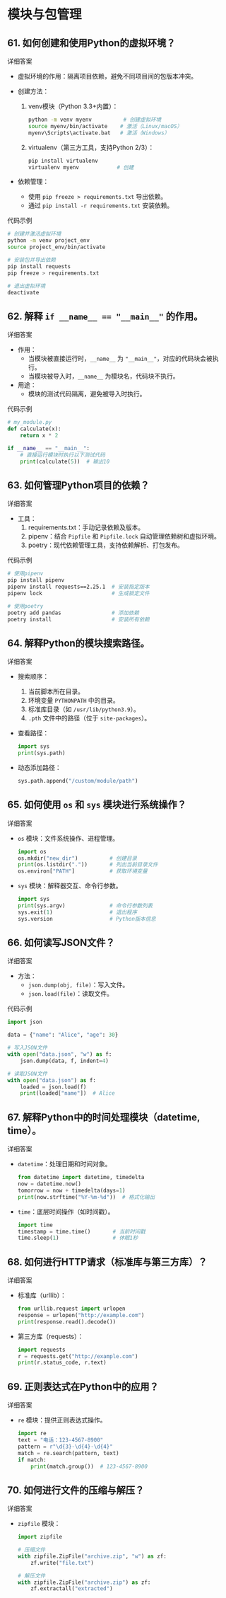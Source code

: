 # 模块与包管理

## 61. 如何创建和使用Python的虚拟环境？
详细答案  
- 虚拟环境的作用：隔离项目依赖，避免不同项目间的包版本冲突。  
- 创建方法：  
  1. venv模块（Python 3.3+内置）：  
     ```bash
     python -m venv myenv          # 创建虚拟环境
     source myenv/bin/activate    # 激活（Linux/macOS）
     myenv\Scripts\activate.bat   # 激活（Windows）
     ```
  2. virtualenv（第三方工具，支持Python 2/3）：  
     ```bash
     pip install virtualenv
     virtualenv myenv            # 创建
     ```

- 依赖管理：  
  - 使用 `pip freeze > requirements.txt` 导出依赖。  
  - 通过 `pip install -r requirements.txt` 安装依赖。  

代码示例  
```bash
# 创建并激活虚拟环境
python -m venv project_env
source project_env/bin/activate

# 安装包并导出依赖
pip install requests
pip freeze > requirements.txt

# 退出虚拟环境
deactivate
```



## 62. 解释 `if __name__ == "__main__"` 的作用。
详细答案  
- 作用：  
  - 当模块被直接运行时，`__name__` 为 `"__main__"`，对应的代码块会被执行。  
  - 当模块被导入时，`__name__` 为模块名，代码块不执行。  
- 用途：  
  - 模块的测试代码隔离，避免被导入时执行。  

代码示例  
```python
# my_module.py
def calculate(x):
    return x * 2

if __name__ == "__main__":
    # 直接运行模块时执行以下测试代码
    print(calculate(5))  # 输出10
```



## 63. 如何管理Python项目的依赖？
详细答案  
- 工具：  
  1. requirements.txt：手动记录依赖及版本。  
  2. pipenv：结合 `Pipfile` 和 `Pipfile.lock` 自动管理依赖树和虚拟环境。  
  3. poetry：现代依赖管理工具，支持依赖解析、打包发布。  

代码示例  
```bash
# 使用pipenv
pip install pipenv
pipenv install requests==2.25.1  # 安装指定版本
pipenv lock                      # 生成锁定文件

# 使用poetry
poetry add pandas                # 添加依赖
poetry install                   # 安装所有依赖
```



## 64. 解释Python的模块搜索路径。
详细答案  
- 搜索顺序：  
  1. 当前脚本所在目录。  
  2. 环境变量 `PYTHONPATH` 中的目录。  
  3. 标准库目录（如 `/usr/lib/python3.9`）。  
  4. `.pth` 文件中的路径（位于 `site-packages`）。  

- 查看路径：  
  ```python
  import sys
  print(sys.path)
  ```

- 动态添加路径：  
  ```python
  sys.path.append("/custom/module/path")
  ```



## 65. 如何使用 `os` 和 `sys` 模块进行系统操作？
详细答案  
- `os` 模块：文件系统操作、进程管理。  
  ```python
  import os
  os.mkdir("new_dir")          # 创建目录
  print(os.listdir("."))       # 列出当前目录文件
  os.environ["PATH"]           # 获取环境变量
  ```

- `sys` 模块：解释器交互、命令行参数。  
  ```python
  import sys
  print(sys.argv)              # 命令行参数列表
  sys.exit(1)                  # 退出程序
  sys.version                  # Python版本信息
  ```



## 66. 如何读写JSON文件？
详细答案  
- 方法：  
  - `json.dump(obj, file)`：写入文件。  
  - `json.load(file)`：读取文件。  

代码示例  
```python
import json

data = {"name": "Alice", "age": 30}

# 写入JSON文件
with open("data.json", "w") as f:
    json.dump(data, f, indent=4)

# 读取JSON文件
with open("data.json") as f:
    loaded = json.load(f)
    print(loaded["name"])  # Alice
```



## 67. 解释Python中的时间处理模块（datetime, time）。
详细答案  
- `datetime`：处理日期和时间对象。  
  ```python
  from datetime import datetime, timedelta
  now = datetime.now()
  tomorrow = now + timedelta(days=1)
  print(now.strftime("%Y-%m-%d"))  # 格式化输出
  ```

- `time`：底层时间操作（如时间戳）。  
  ```python
  import time
  timestamp = time.time()       # 当前时间戳
  time.sleep(1)                 # 休眠1秒
  ```



## 68. 如何进行HTTP请求（标准库与第三方库）？
详细答案  
- 标准库（urllib）：  
  ```python
  from urllib.request import urlopen
  response = urlopen("http://example.com")
  print(response.read().decode())
  ```

- 第三方库（requests）：  
  ```python
  import requests
  r = requests.get("http://example.com")
  print(r.status_code, r.text)
  ```



## 69. 正则表达式在Python中的应用？
详细答案  
- `re` 模块：提供正则表达式操作。  
  ```python
  import re
  text = "电话：123-4567-8900"
  pattern = r"\d{3}-\d{4}-\d{4}"
  match = re.search(pattern, text)
  if match:
      print(match.group())  # 123-4567-8900
  ```



## 70. 如何进行文件的压缩与解压？
详细答案  
- `zipfile` 模块：  
  ```python
  import zipfile

  # 压缩文件
  with zipfile.ZipFile("archive.zip", "w") as zf:
      zf.write("file.txt")

  # 解压文件
  with zipfile.ZipFile("archive.zip") as zf:
      zf.extractall("extracted")
  ```
